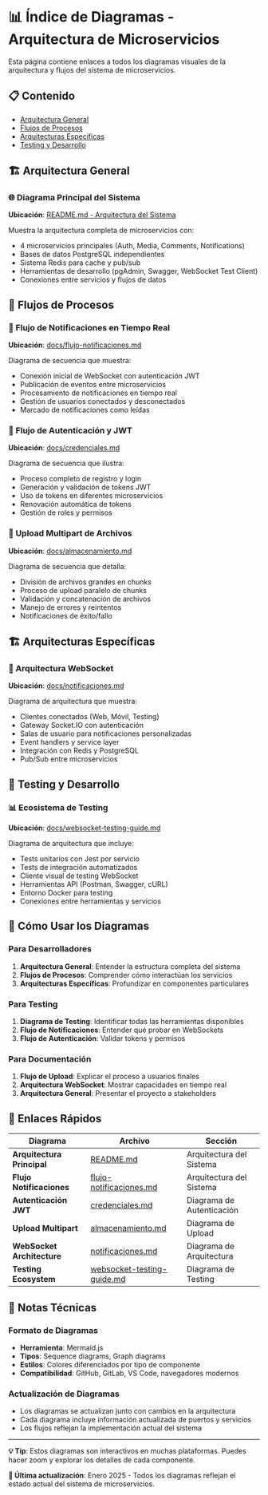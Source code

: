 # 📊 Índice de Diagramas - Arquitectura de Microservicios

Esta página contiene enlaces a todos los diagramas visuales de la arquitectura y flujos del sistema de microservicios.

## 📋 Contenido

- [Arquitectura General](#arquitectura-general)
- [Flujos de Procesos](#flujos-de-procesos)
- [Arquitecturas Específicas](#arquitecturas-específicas)
- [Testing y Desarrollo](#testing-y-desarrollo)

## 🏗️ Arquitectura General

### 🌐 Diagrama Principal del Sistema
**Ubicación**: [README.md - Arquitectura del Sistema](../README.md#🏗️-arquitectura-del-sistema)

Muestra la arquitectura completa de microservicios con:
- 4 microservicios principales (Auth, Media, Comments, Notifications)
- Bases de datos PostgreSQL independientes
- Sistema Redis para cache y pub/sub
- Herramientas de desarrollo (pgAdmin, Swagger, WebSocket Test Client)
- Conexiones entre servicios y flujos de datos

## 🔄 Flujos de Procesos

### 📨 Flujo de Notificaciones en Tiempo Real
**Ubicación**: [docs/flujo-notificaciones.md](flujo-notificaciones.md#🏗️-arquitectura-del-sistema-de-notificaciones)

Diagrama de secuencia que muestra:
- Conexión inicial de WebSocket con autenticación JWT
- Publicación de eventos entre microservicios
- Procesamiento de notificaciones en tiempo real
- Gestión de usuarios conectados y desconectados
- Marcado de notificaciones como leídas

### 🔐 Flujo de Autenticación y JWT
**Ubicación**: [docs/credenciales.md](credenciales.md#🔄-diagrama-de-autenticación)

Diagrama de secuencia que ilustra:
- Proceso completo de registro y login
- Generación y validación de tokens JWT
- Uso de tokens en diferentes microservicios
- Renovación automática de tokens
- Gestión de roles y permisos

### 📁 Upload Multipart de Archivos
**Ubicación**: [docs/almacenamiento.md](almacenamiento.md#🔄-diagrama-de-upload-multipart)

Diagrama de secuencia que detalla:
- División de archivos grandes en chunks
- Proceso de upload paralelo de chunks
- Validación y concatenación de archivos
- Manejo de errores y reintentos
- Notificaciones de éxito/fallo

## 🏗️ Arquitecturas Específicas

### 🔔 Arquitectura WebSocket
**Ubicación**: [docs/notificaciones.md](notificaciones.md#🏗️-diagrama-de-arquitectura-websocket)

Diagrama de arquitectura que muestra:
- Clientes conectados (Web, Móvil, Testing)
- Gateway Socket.IO con autenticación
- Salas de usuario para notificaciones personalizadas
- Event handlers y service layer
- Integración con Redis y PostgreSQL
- Pub/Sub entre microservicios

## 🧪 Testing y Desarrollo

### 📊 Ecosistema de Testing
**Ubicación**: [docs/websocket-testing-guide.md](websocket-testing-guide.md#🏗️-diagrama-de-testing)

Diagrama de arquitectura que incluye:
- Tests unitarios con Jest por servicio
- Tests de integración automatizados
- Cliente visual de testing WebSocket
- Herramientas API (Postman, Swagger, cURL)
- Entorno Docker para testing
- Conexiones entre herramientas y servicios

## 🎯 Cómo Usar los Diagramas

### Para Desarrolladores
1. **Arquitectura General**: Entender la estructura completa del sistema
2. **Flujos de Procesos**: Comprender cómo interactúan los servicios
3. **Arquitecturas Específicas**: Profundizar en componentes particulares

### Para Testing
1. **Diagrama de Testing**: Identificar todas las herramientas disponibles
2. **Flujo de Notificaciones**: Entender qué probar en WebSockets
3. **Flujo de Autenticación**: Validar tokens y permisos

### Para Documentación
1. **Flujo de Upload**: Explicar el proceso a usuarios finales
2. **Arquitectura WebSocket**: Mostrar capacidades en tiempo real
3. **Arquitectura General**: Presentar el proyecto a stakeholders

## 🔗 Enlaces Rápidos

| Diagrama | Archivo | Sección |
|----------|---------|---------|
| **Arquitectura Principal** | [README.md](../README.md) | Arquitectura del Sistema |
| **Flujo Notificaciones** | [flujo-notificaciones.md](flujo-notificaciones.md) | Arquitectura del Sistema |
| **Autenticación JWT** | [credenciales.md](credenciales.md) | Diagrama de Autenticación |
| **Upload Multipart** | [almacenamiento.md](almacenamiento.md) | Diagrama de Upload |
| **WebSocket Architecture** | [notificaciones.md](notificaciones.md) | Diagrama de Arquitectura |
| **Testing Ecosystem** | [websocket-testing-guide.md](websocket-testing-guide.md) | Diagrama de Testing |

## 📝 Notas Técnicas

### Formato de Diagramas
- **Herramienta**: Mermaid.js
- **Tipos**: Sequence diagrams, Graph diagrams
- **Estilos**: Colores diferenciados por tipo de componente
- **Compatibilidad**: GitHub, GitLab, VS Code, navegadores modernos

### Actualización de Diagramas
- Los diagramas se actualizan junto con cambios en la arquitectura
- Cada diagrama incluye información actualizada de puertos y servicios
- Los flujos reflejan la implementación actual del sistema

---

**💡 Tip**: Estos diagramas son interactivos en muchas plataformas. Puedes hacer zoom y explorar los detalles de cada componente.

**🔄 Última actualización**: Enero 2025 - Todos los diagramas reflejan el estado actual del sistema de microservicios. 